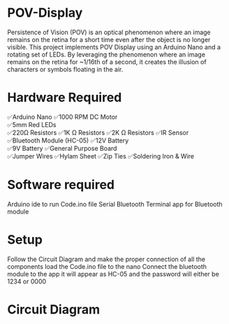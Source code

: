 # POV-Display
Persistence of Vision (POV) is an optical phenomenon where an image remains on the retina for a short time even after the object is no longer visible.
This project implements POV Display using an Arduino Nano and a rotating set of LEDs. By leveraging the phenomenon where an image remains on the retina for ~1/16th of a second, it creates the illusion of characters or symbols floating in the air.

# Hardware Required
✅Arduino Nano
✅1000 RPM DC Motor	
✅5mm Red LEDs	
✅220Ω Resistors	
✅1K Ω Resistors	
✅2K Ω Resistors	
✅IR Sensor	
✅Bluetooth Module (HC-05)
✅12V Battery	
✅9V Battery
✅General Purpose Board	
✅Jumper Wires
✅Hylam Sheet
✅Zip Ties
✅Soldering Iron & Wire

# Software required
Arduino ide to run Code.ino file
Serial Bluetooth Terminal app for Bluetooth module

# Setup
Follow the Circuit Diagram and make the proper connection of all the components 
load the Code.ino file to the nano
Connect the bluetooth module to the app it will appear as HC-05 and the password will either be 1234 or 0000

# Circuit Diagram

